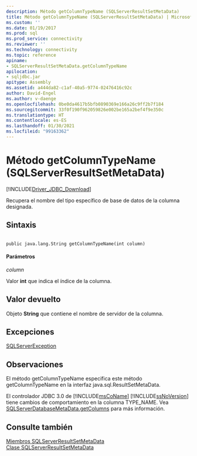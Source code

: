 ```yaml
---
description: Método getColumnTypeName (SQLServerResultSetMetaData)
title: Método getColumnTypeName (SQLServerResultSetMetaData) | Microsoft Docs
ms.custom: ''
ms.date: 01/19/2017
ms.prod: sql
ms.prod_service: connectivity
ms.reviewer: ''
ms.technology: connectivity
ms.topic: reference
apiname:
- SQLServerResultSetMetaData.getColumnTypeName
apilocation:
- sqljdbc.jar
apitype: Assembly
ms.assetid: a444da82-c1af-40a5-9774-02476416c92c
author: David-Engel
ms.author: v-daenge
ms.openlocfilehash: 0be0da4617b5bfb0890369e166a26c9ff2b7f184
ms.sourcegitcommit: 33f0f190f962059826e002be165a2bef4f9e350c
ms.translationtype: HT
ms.contentlocale: es-ES
ms.lasthandoff: 01/30/2021
ms.locfileid: "99163362"
---
```

# <a name="getcolumntypename-method-sqlserverresultsetmetadata"></a>Método getColumnTypeName (SQLServerResultSetMetaData)
[!INCLUDE[Driver_JDBC_Download](../../../includes/driver_jdbc_download.md)]

  Recupera el nombre del tipo específico de base de datos de la columna designada.  
  
## <a name="syntax"></a>Sintaxis  
  
```  
  
public java.lang.String getColumnTypeName(int column)  
```  
  
#### <a name="parameters"></a>Parámetros  
 *column*  
  
 Valor **int** que indica el índice de la columna.  
  
## <a name="return-value"></a>Valor devuelto  
 Objeto **String** que contiene el nombre de servidor de la columna.  
  
## <a name="exceptions"></a>Excepciones  
 [SQLServerException](../../../connect/jdbc/reference/sqlserverexception-class.md)  
  
## <a name="remarks"></a>Observaciones  
 El método getColumnTypeName especifica este método getColumnTypeName en la interfaz java.sql.ResultSetMetaData.  
  
 El controlador JDBC 3.0 de [!INCLUDE[msCoName](../../../includes/msconame_md.md)] [!INCLUDE[ssNoVersion](../../../includes/ssnoversion-md.md)] tiene cambios de comportamiento en la columna TYPE_NAME. Vea [SQLServerDatabaseMetaData.getColumns](../../../connect/jdbc/reference/getcolumns-method-sqlserverdatabasemetadata.md) para más información.  
  
## <a name="see-also"></a>Consulte también  
 [Miembros SQLServerResultSetMetaData](../../../connect/jdbc/reference/sqlserverresultsetmetadata-members.md)   
 [Clase SQLServerResultSetMetaData](../../../connect/jdbc/reference/sqlserverresultsetmetadata-class.md)  
  
  
